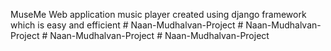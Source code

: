 MuseMe Web application music player created using django framework which is easy and efficient #   N a a n - M u d h a l v a n - P r o j e c t  
 #   N a a n - M u d h a l v a n - P r o j e c t  
 #   N a a n - M u d h a l v a n - P r o j e c t  
 #   N a a n - M u d h a l v a n - P r o j e c t  
 